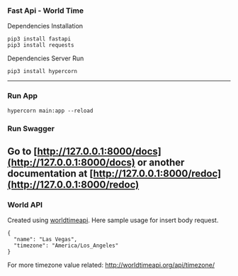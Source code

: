 ### Fast Api - World Time

Dependencies Installation
```
pip3 install fastapi
pip3 install requests
```
Dependencies Server Run
```
pip3 install hypercorn
```

------

### Run App
```
hypercorn main:app --reload
```
### Run Swagger
Go to [http://127.0.0.1:8000/docs](http://127.0.0.1:8000/docs) or another documentation at [http://127.0.0.1:8000/redoc](http://127.0.0.1:8000/redoc)
------

### World API
Created using [worldtimeapi](http://worldtimeapi.org). Here sample usage for insert body request.
```
{
  "name": "Las Vegas",
  "timezone": "America/Los_Angeles"
}
```
For more timezone value related: http://worldtimeapi.org/api/timezone/